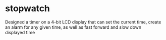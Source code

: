 # stopwatch
Designed a timer on a 4-bit LCD display that can set the current time, create an alarm for any given time, as well as fast forward and slow down displayed time
